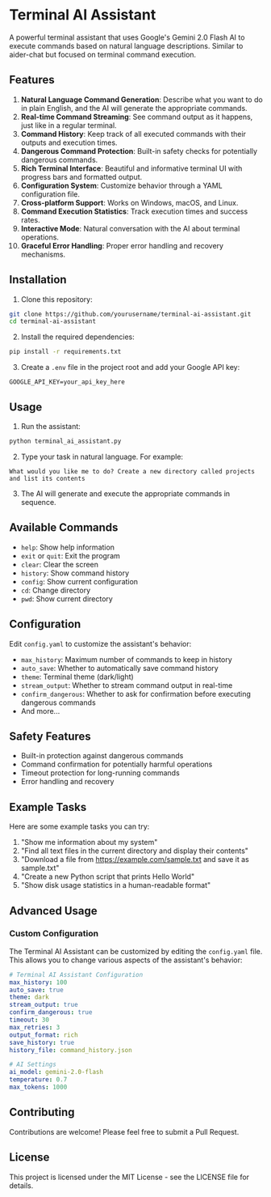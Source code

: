 # Terminal AI Assistant

A powerful terminal assistant that uses Google's Gemini 2.0 Flash AI to execute commands based on natural language descriptions. Similar to aider-chat but focused on terminal command execution.

## Features

1. **Natural Language Command Generation**: Describe what you want to do in plain English, and the AI will generate the appropriate commands.
2. **Real-time Command Streaming**: See command output as it happens, just like in a regular terminal.
3. **Command History**: Keep track of all executed commands with their outputs and execution times.
4. **Dangerous Command Protection**: Built-in safety checks for potentially dangerous commands.
5. **Rich Terminal Interface**: Beautiful and informative terminal UI with progress bars and formatted output.
6. **Configuration System**: Customize behavior through a YAML configuration file.
7. **Cross-platform Support**: Works on Windows, macOS, and Linux.
8. **Command Execution Statistics**: Track execution times and success rates.
9. **Interactive Mode**: Natural conversation with the AI about terminal operations.
10. **Graceful Error Handling**: Proper error handling and recovery mechanisms.

## Installation

1. Clone this repository:
```bash
git clone https://github.com/yourusername/terminal-ai-assistant.git
cd terminal-ai-assistant
```

2. Install the required dependencies:
```bash
pip install -r requirements.txt
```

3. Create a `.env` file in the project root and add your Google API key:
```
GOOGLE_API_KEY=your_api_key_here
```

## Usage

1. Run the assistant:
```bash
python terminal_ai_assistant.py
```

2. Type your task in natural language. For example:
```
What would you like me to do? Create a new directory called projects and list its contents
```

3. The AI will generate and execute the appropriate commands in sequence.

## Available Commands

- `help`: Show help information
- `exit` or `quit`: Exit the program
- `clear`: Clear the screen
- `history`: Show command history
- `config`: Show current configuration
- `cd`: Change directory
- `pwd`: Show current directory

## Configuration

Edit `config.yaml` to customize the assistant's behavior:

- `max_history`: Maximum number of commands to keep in history
- `auto_save`: Whether to automatically save command history
- `theme`: Terminal theme (dark/light)
- `stream_output`: Whether to stream command output in real-time
- `confirm_dangerous`: Whether to ask for confirmation before executing dangerous commands
- And more...

## Safety Features

- Built-in protection against dangerous commands
- Command confirmation for potentially harmful operations
- Timeout protection for long-running commands
- Error handling and recovery

## Example Tasks

Here are some example tasks you can try:

1. "Show me information about my system"
2. "Find all text files in the current directory and display their contents"
3. "Download a file from https://example.com/sample.txt and save it as sample.txt"
4. "Create a new Python script that prints Hello World"
5. "Show disk usage statistics in a human-readable format"

## Advanced Usage

### Custom Configuration

The Terminal AI Assistant can be customized by editing the `config.yaml` file. This allows you to change various aspects of the assistant's behavior:

```yaml
# Terminal AI Assistant Configuration
max_history: 100
auto_save: true
theme: dark
stream_output: true
confirm_dangerous: true
timeout: 30
max_retries: 3
output_format: rich
save_history: true
history_file: command_history.json

# AI Settings
ai_model: gemini-2.0-flash
temperature: 0.7
max_tokens: 1000
```

## Contributing

Contributions are welcome! Please feel free to submit a Pull Request.

## License

This project is licensed under the MIT License - see the LICENSE file for details. 